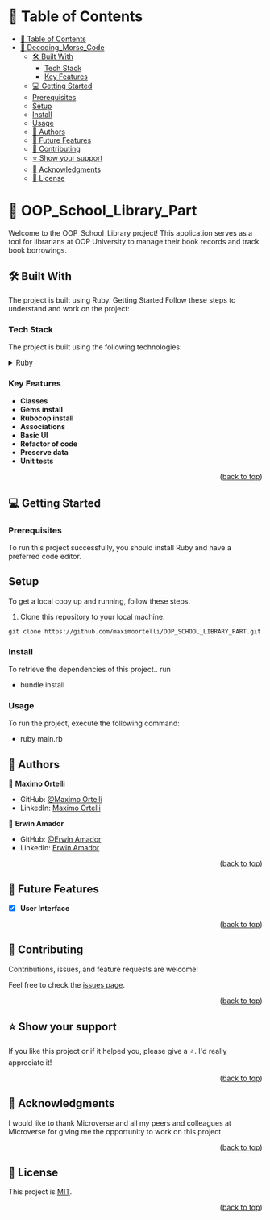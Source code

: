 
<a name="readme-top"></a>

<!-- TABLE OF CONTENTS -->

# 📗 Table of Contents

- [📗 Table of Contents](#-table-of-contents)
- [📖 Decoding\_Morse\_Code ](#-decoding_morse_code-)
  - [🛠 Built With ](#-built-with-)
    - [Tech Stack ](#tech-stack-)
    - [Key Features ](#key-features-)
  - [💻 Getting Started ](#-getting-started-)
  - [Prerequisites](#prerequisites)
  - [Setup](#setup)
  - [Install](#install)
  - [Usage](#usage)
  - [👥 Authors ](#-authors-)
  - [🔭 Future Features ](#-future-features-)
  - [🤝 Contributing ](#-contributing-)
  - [⭐️ Show your support ](#️-show-your-support-)
  - [🙏 Acknowledgments ](#-acknowledgments-)
  - [📝 License ](#-license-)

<!-- PROJECT DESCRIPTION -->

# 📖 OOP_School_Library_Part <a name="about-project"></a>

Welcome to the OOP_School_Library project! This application serves as a tool for librarians at OOP University to manage their book records and track book borrowings.


## 🛠 Built With <a name="built-with"></a>

The project is built using Ruby. Getting Started Follow these steps to understand and work on the project:


### Tech Stack <a name="tech-stack"></a>

The project is built using the following technologies:


<details>
<summary>Ruby</summary>
  <ul>
    <li><a href="https://www.ruby-lang.org/">Ruby</a></li>
  </ul>
</details>

<!-- Features -->

### Key Features <a name="key-features"></a>

- **Classes**
- **Gems install**
- **Rubocop install**
- **Associations**
- **Basic UI**
- **Refactor of code**
- **Preserve data**
- **Unit tests**

<p align="right">(<a href="#readme-top">back to top</a>)</p>

<!-- GETTING STARTED -->

## 💻 Getting Started <a name="getting-started"></a>

### Prerequisites

To run this project successfully,  you should install Ruby and have a preferred code editor.

## Setup

To get a local copy up and running, follow these steps.

1. Clone this repository to your local machine:

```
git clone https://github.com/maximoortelli/OOP_SCHOOL_LIBRARY_PART.git

```
### Install

To retrieve the dependencies of this project.. run

- bundle install

### Usage

To run the project, execute the following command:

- ruby main.rb

## 👥 Authors <a name="authors"></a>

👤 **Maximo Ortelli**

- GitHub: [@Maximo Ortelli](https://github.com/maximoortelli)
- LinkedIn: [Maximo Ortelli](https://www.linkedin.com/in/maximo-ortelli-rueda/)

👤 **Erwin Amador**

- GitHub: [@Erwin Amador](https://github.com/eamador1)
- LinkedIn: [Erwin Amador](https://www.linkedin.com/in/hokieamador/)

<p align="right">(<a href="#readme-top">back to top</a>)</p>

<!-- FUTURE FEATURES -->

## 🔭 Future Features <a name="future-features"></a>

- [x] **User Interface**

<p align="right">(<a href="#readme-top">back to top</a>)</p>

<!-- CONTRIBUTING -->

## 🤝 Contributing <a name="contributing"></a>

Contributions, issues, and feature requests are welcome!

Feel free to check the [issues page](https://github.com/maximoortelli/OOP_SCHOOL_LIBRARY_PART/issues).

<p align="right">(<a href="#readme-top">back to top</a>)</p>

<!-- SUPPORT -->

## ⭐️ Show your support <a name="support"></a>


If you like this project or if it helped you, please give a ⭐️. I'd really appreciate it!

<p align="right">(<a href="#readme-top">back to top</a>)</p>

<!-- ACKNOWLEDGEMENTS -->

## 🙏 Acknowledgments <a name="acknowledgements"></a>

I would like to thank Microverse and all my peers and colleagues at Microverse for giving me the opportunity to work on this project.

<p align="right">(<a href="#readme-top">back to top</a>)</p>

<!-- LICENSE -->

## 📝 License <a name="license"></a>

This project is [MIT](./LICENSE).

<p align="right">(<a href="#readme-top">back to top</a>)</p>

